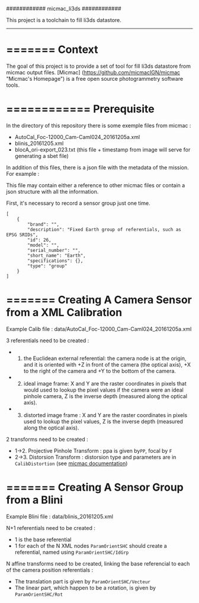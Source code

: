 ############
micmac_li3ds
############

This project is a toolchain to fill li3ds datastore.

----

=======
Context
=======

The goal of this project is to provide a set of tool for fill li3ds datastore from micmac output files. [Micmac] (https://github.com/micmacIGN/micmac "Micmac's Homepage") is a free open source photogrammetry software tools.

============
Prerequisite
============

In the directory of this repository there is some exemple files from micmac : 
- AutoCal_Foc-12000_Cam-Caml024_20161205a.xml
- blinis_20161205.xml
- blocA_ori-export_023.txt (this file + timestamp from image will serve for generating a sbet file)


In addition of this files, there is a json file with the metadata of the mission. For example :

This file may contain either a reference to other micmac files or contain a json structure with all the information.

First, it's necessary to record a sensor group just one time.

```
[
    {
        "brand": "",
        "description": "Fixed Earth group of referentials, such as EPSG SRIDs",
        "id": 26,
        "model": "",
        "serial_number": "",
        "short_name": "Earth",
        "specifications": {},
        "type": "group"
    }
]
```

=======
Creating A Camera Sensor from a XML Calibration
=======
Example Calib file : data/AutoCal_Foc-12000_Cam-Caml024_20161205a.xml

3 referentials need to be created :
- 1. the Euclidean external referential: the camera node is at the origin, and it is oriented with +Z in front of the camera (the optical axis), +X to the right of the camera and +Y to the bottom of the camera.
- 2. ideal image frame: X and Y are the raster coordinates in pixels that would used to lookup the pixel values if the camera were an ideal pinhole camera, Z is the inverse depth (measured along the optical axis).
- 3. distorted image frame : X and Y are the raster coordinates in pixels used to lookup the pixel values, Z is the inverse depth (measured along the optical axis).

2 transforms need to be created :
- 1->2. Projective Pinhole Transform : ppa is given by`PP`, focal by `F`
- 2->3. Distorsion Transform : distorsion type and parameters are in `CalibDistortion` (see [micmac documentation](https://github.com/micmacIGN/Documentation/blob/master/DocMicMac.pdf))

=======
Creating A Sensor Group from a Blini
=======
Example Blini file : data/blinis_20161205.xml

N+1 referentials need to be created :
- 1 is the base referential
- 1 for each of the N XML nodes `ParamOrientSHC` should create a referential, named using `ParamOrientSHC/IdGrp`

N affine transforms need to be created, linking the base referencial to each of the camera position referentials :
- The translation part is given by `ParamOrientSHC/Vecteur`
- The linear part, which happen to be a rotation, is given by `ParamOrientSHC/Rot`

